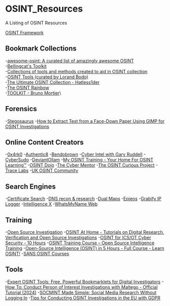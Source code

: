 # OSINT_Resources
 A Listing of OSINT Resources

[OSINT Framework](https://osintframework.com/)

## Bookmark Collections
-[awesome-osint: A curated list of amazingly awesome OSINT](https://github.com/jivoi/awesome-osint)\
-[Bellingcat's Toolkit](https://bellingcat.gitbook.io/toolkit)\
-[Collections of tools and methods created to aid in OSINT collection](https://github.com/sinwindie/OSINT)\
-[OSINT Tools (curated by Lorand Bodo)](https://start.me/p/7kxyy2/osint-tools-curated-by-lorand-bodo)\
-[The Ultimate OSINT Collection - Hatless1der](https://start.me/p/DPYPMz/the-ultimate-osint-collection)\
-[The OSINT Rainbow](https://start.me/p/xbEwoa/09-industry-professionals)\
-[TOOLKIT - Bruno Mortier](https://start.me/p/W1AXYo/toolkit)\


## Forensics
-[Stegosaurus](https://github.com/AngelKitty/stegosaurus)
-[How to Extract Text from a Face-Down Paper Using GIMP for OSINT Investigations](https://www.youtube.com/watch?v=ljiRh-nOP1Y)


## Online Content Creators
-[0x4rk0](https://www.youtube.com/@0x4rk0)
-[Authentic8](https://www.youtube.com/@Authentic8Silo)
-[Bendobrown](https://www.youtube.com/@Bendobrown)
-[Cyber Intel with Gary Ruddell](https://www.youtube.com/@CyberIntelWithGaryRuddell)
-[CyberSudo](https://www.youtube.com/@CyberSudoYT)
-[DeviantOllam](https://www.youtube.com/@DeviantOllam)
-[My OSINT Training - Your Home For OSINT Learning™](https://www.youtube.com/@myosinttraining)
-[OSINT Dojo](https://www.youtube.com/@OSINTDojo)
-[The Cyber Mentor](https://www.youtube.com/@TCMSecurityAcademy)
-[The OSINT Curious Project](https://www.youtube.com/@OSINTCurious)
-[Trace Labs](https://www.youtube.com/@TraceLabsVideos)
-[UK OSINT Community](https://www.youtube.com/@UKOSINT)


## Search Engines
-[Certificate Search](https://crt.sh/)
-[DNS recon & research](https://dnsdumpster.com/)
-[Dual Maps](https://data.mashedworld.com/dualmaps/map.htm)
-[Epieos](https://epieos.com/)
-[Grabify IP Logger](https://grabify.link/)
-[Intelligence X](https://intelx.io/tools)
-[WhatsMyName Web](https://whatsmyname.app/)


## Training
-[Open Source Investigation](https://www.youtube.com/watch?v=02KE_n_JqV4&list=PLnOD5ptd113Iwn7EumiBqaOgSZ7WRR1rv)
-[OSINT At Home - Tutorials on Digital Research, Verification and Open Source Investigations](https://youtube.com/playlist?list=PLrFPX1Vfqk3ehZKSFeb9pVIHqxqrNW8Sy)
-[OSINT for ICS/OT Cyber Security - 10 Hours](https://www.youtube.com/watch?v=e7GTwmCX_Ws&list=PLOSJSv0hbPZBXT4kuRv_e8BP0TyOGc_W5)
-[OSINT Training Course – Open Source Intelligence Training](https://www.youtube.com/watch?v=ZDtQ0bapigg)
-[Open-Source Intelligence (OSINT) in 5 Hours - Full Course - Learn OSINT!](https://www.youtube.com/watch?v=qwA6MmbeGNo)
-[SANS OSINT Courses](https://www.youtube.com/watch?v=e7GTwmCX_Ws&list=PLOSJSv0hbPZBXT4kuRv_e8BP0TyOGc_W5)

## Tools
-[Expert OSINT Tools: Free, Powerful Bookmarklets for Digital Investigators](https://www.youtube.com/watch?v=XmG-OQMyDtQ)
-[How To: Conduct Person of Interest Investigations with Maltego - Official Tutorial (2024)](https://www.youtube.com/watch?v=aXktQ3epQvw)
-[SOCMINT Made Simple: Social Media Research Without Logging In](https://www.youtube.com/watch?v=TeL1gDpE9QM)
-[Tips for Conducting OSINT Investigations in the EU with GDPR](https://www.youtube.com/watch?v=HY-8o90xak4)